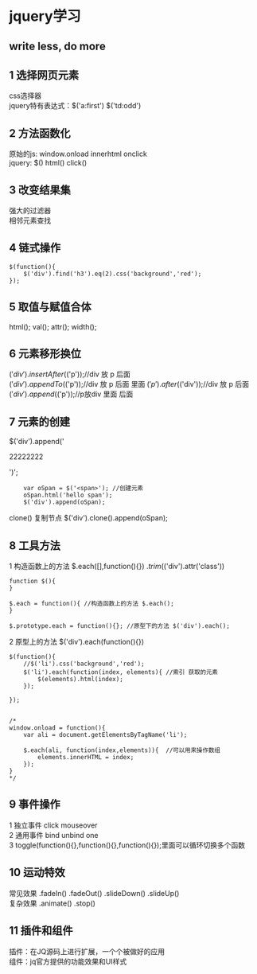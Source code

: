 # jquery学习

## write less, do more

## 1 选择网页元素  
css选择器  
jquery特有表达式：$('a:first')  $('td:odd') 

## 2 方法函数化  
原始的js: window.onload  innerhtml onclick  
jquery: $() html() click()  

## 3 改变结果集  
强大的过滤器  
相邻元素查找  

## 4 链式操作  
```  
$(function(){
	$('div').find('h3').eq(2).css('background','red');
});  
```
## 5 取值与赋值合体  
html(); val(); attr(); width();

## 6 元素移形换位  
$('div').insertAfter($('p'));//div 放 p 后面  
$('div').appendTo($('p'));//div 放 p 后面  里面
$('p').after($('div'));//div 放 p 后面   
$('div').append($('p'));//p放div 里面 后面  

## 7 元素的创建  
$('div').append('<p>22222222</p>')';

```  
	var oSpan = $('<span>'); //创建元素
	oSpan.html('hello span');
	$('div').append(oSpan);  
```  
clone() 复制节点 	$('div').clone().append(oSpan);   

## 8 工具方法  
1 构造函数上的方法  $.each([],function(){})  $.trim($('div').attr('class'))   
```  
function $(){
}

$.each = function(){ //构造函数上的方法 $.each();
}

$.prototype.each = function(){}; //原型下的方法 $('div').each();
```  

2 原型上的方法  $('div').each(function(){}) 
```  
$(function(){
	//$('li').css('background','red');  
	$('li').each(function(index, elements){ //索引 获取的元素
		$(elements).html(index);
	});
 
});


/*
window.onload = function(){
	var ali = document.getElementsByTagName('li');

	$.each(ali, function(index,elements)){  //可以用来操作数组
		elements.innerHTML = index;
	});
}
*/
```  

## 9 事件操作  
1 独立事件 click mouseover  
2 通用事件 bind unbind one  
3 toggle(function(){},function(){},function(){});里面可以循环切换多个函数  

## 10 运动特效  
常见效果  .fadeIn() .fadeOut() .slideDown() .slideUp()  
复杂效果  .animate() .stop()   

## 11 插件和组件  
插件：在JQ源码上进行扩展，一个个被做好的应用  
组件：jq官方提供的功能效果和UI样式  

